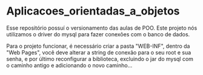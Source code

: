 # Aplicacoes_orientadas_a_objetos
Esse repositório possuí o versionamento das aulas de POO.
Este projeto nós utilizamos o driver do mysql para fazer conexões com o banco de dados.

Para o projeto funcionar, é necessário criar a pasta "WEB-INF", dentro da "Web Pages", você deve alterar a string de conexão para o seu root e sua senha, e por último reconfigurar a biblioteca, excluindo o jar do mysql com o caminho antigo e adicionando o novo caminho...
